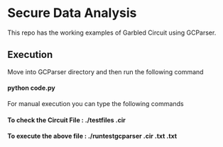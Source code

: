 # Secure Data Analysis
This repo has the working examples of Garbled Circuit using GCParser. 

## Execution
Move into GCParser directory and then run the following command
#### python code.py

For manual execution you can type the following commands
#### To check the Circuit File : ./testfiles <Circuit-name>.cir
#### To execute the above file : ./runtestgcparser <Circuit-name>.cir <Server-Input>.txt <Client-Input>.txt
